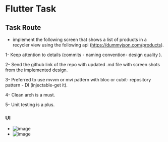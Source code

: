 # Flutter Task

## Task Route
- implement the following screen that shows a list of products
in a recycler view using the following api
(https://dummyjson.com/products).

1- Keep attention to details (commits - naming convention-
design quality ).

2- Send the github link of the repo with updated .md file with
screen shots from the implemented design.

3- Preferred to use mvvm or mvi pattern with bloc or cubit-
repository pattern - DI (injectable-get it).

4- Clean arch is a must.

5- Unit testing is a plus.

### UI
- ![image](https://github.com/user-attachments/assets/4a7c544b-1604-4201-bf7b-8d9849ffd137)
- ![image](https://github.com/user-attachments/assets/19945507-ae94-4af1-9f3e-9a7b4fe76d16)



